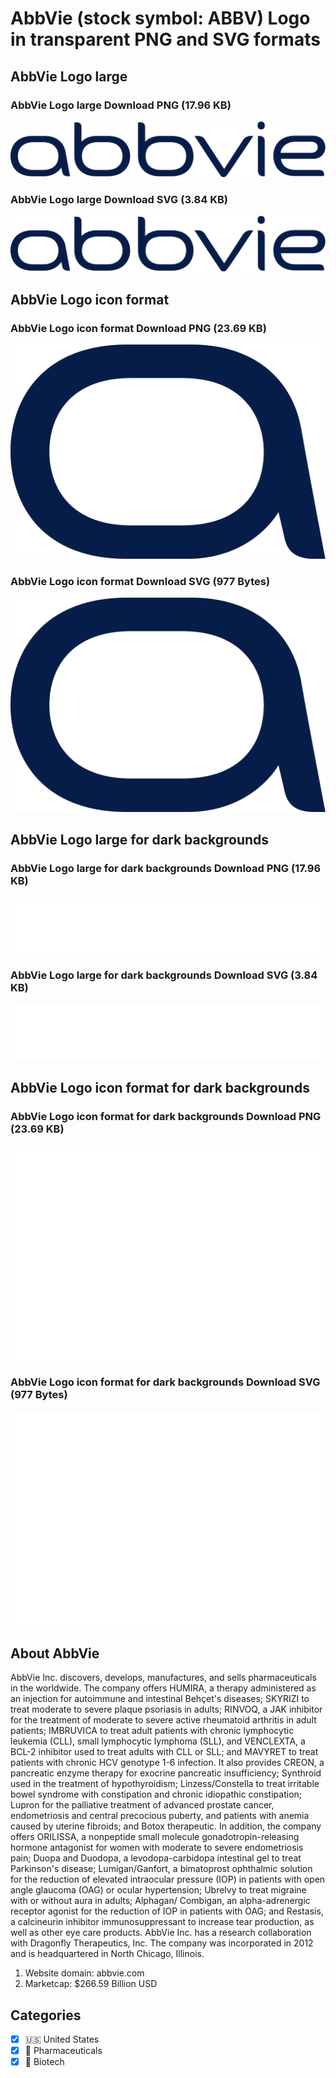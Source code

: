 # AbbVie (stock symbol: ABBV) Logo in transparent PNG and SVG formats

## AbbVie Logo large

### AbbVie Logo large Download PNG (17.96 KB)

![AbbVie Logo large Download PNG (17.96 KB)](/img/orig/ABBV_BIG-03a5a483.png)

### AbbVie Logo large Download SVG (3.84 KB)

![AbbVie Logo large Download SVG (3.84 KB)](/img/orig/ABBV_BIG-617ee3d3.svg)

## AbbVie Logo icon format

### AbbVie Logo icon format Download PNG (23.69 KB)

![AbbVie Logo icon format Download PNG (23.69 KB)](/img/orig/ABBV-43b0eee3.png)

### AbbVie Logo icon format Download SVG (977 Bytes)

![AbbVie Logo icon format Download SVG (977 Bytes)](/img/orig/ABBV-c0abd903.svg)

## AbbVie Logo large for dark backgrounds

### AbbVie Logo large for dark backgrounds Download PNG (17.96 KB)

![AbbVie Logo large for dark backgrounds Download PNG (17.96 KB)](/img/orig/ABBV_BIG.D-c64c1359.png)

### AbbVie Logo large for dark backgrounds Download SVG (3.84 KB)

![AbbVie Logo large for dark backgrounds Download SVG (3.84 KB)](/img/orig/ABBV_BIG.D-fac4aca6.svg)

## AbbVie Logo icon format for dark backgrounds

### AbbVie Logo icon format for dark backgrounds Download PNG (23.69 KB)

![AbbVie Logo icon format for dark backgrounds Download PNG (23.69 KB)](/img/orig/ABBV.D-57954db1.png)

### AbbVie Logo icon format for dark backgrounds Download SVG (977 Bytes)

![AbbVie Logo icon format for dark backgrounds Download SVG (977 Bytes)](/img/orig/ABBV.D-dc139510.svg)

## About AbbVie

AbbVie Inc. discovers, develops, manufactures, and sells pharmaceuticals in the worldwide. The company offers HUMIRA, a therapy administered as an injection for autoimmune and intestinal Behçet's diseases; SKYRIZI to treat moderate to severe plaque psoriasis in adults; RINVOQ, a JAK inhibitor for the treatment of moderate to severe active rheumatoid arthritis in adult patients; IMBRUVICA to treat adult patients with chronic lymphocytic leukemia (CLL), small lymphocytic lymphoma (SLL), and VENCLEXTA, a BCL-2 inhibitor used to treat adults with CLL or SLL; and MAVYRET to treat patients with chronic HCV genotype 1-6 infection. It also provides CREON, a pancreatic enzyme therapy for exocrine pancreatic insufficiency; Synthroid used in the treatment of hypothyroidism; Linzess/Constella to treat irritable bowel syndrome with constipation and chronic idiopathic constipation; Lupron for the palliative treatment of advanced prostate cancer, endometriosis and central precocious puberty, and patients with anemia caused by uterine fibroids; and Botox therapeutic. In addition, the company offers ORILISSA, a nonpeptide small molecule gonadotropin-releasing hormone antagonist for women with moderate to severe endometriosis pain; Duopa and Duodopa, a levodopa-carbidopa intestinal gel to treat Parkinson's disease; Lumigan/Ganfort, a bimatoprost ophthalmic solution for the reduction of elevated intraocular pressure (IOP) in patients with open angle glaucoma (OAG) or ocular hypertension; Ubrelvy to treat migraine with or without aura in adults; Alphagan/ Combigan, an alpha-adrenergic receptor agonist for the reduction of IOP in patients with OAG; and Restasis, a calcineurin inhibitor immunosuppressant to increase tear production, as well as other eye care products. AbbVie Inc. has a research collaboration with Dragonfly Therapeutics, Inc. The company was incorporated in 2012 and is headquartered in North Chicago, Illinois.

1. Website domain: abbvie.com
2. Marketcap: $266.59 Billion USD


## Categories
- [x] 🇺🇸 United States
- [x] 💊 Pharmaceuticals
- [x] 🧬 Biotech
